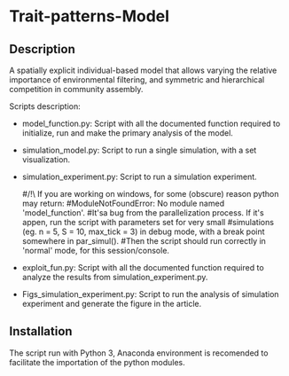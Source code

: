 # Trait-patterns-Model

## Description
A spatially explicit individual-based model that allows varying the relative importance of environmental filtering, and symmetric and hierarchical competition in community assembly.  

Scripts description:
 
 - model_function.py: Script with all the documented function required to initialize, run and make the primary analysis of the model.
 
 - simulation_model.py: Script to run a single simulation, with a set visualization.

 - simulation_experiment.py: Script to run a simulation experiment.
   
    #/!\ If you are working on windows, for some (obscure) reason python may return: 
    #ModuleNotFoundError: No module named  'model_function'. 
    #It'sa bug from the parallelization process. If it's appen, run the script with parameters set for very small 
    #simulations (eg. n = 5, S = 10, max_tick = 3) in debug mode, with a break point somewhere in par_simul(). 
    #Then the script should run correctly in 'normal' mode, for this session/console.
    
 - exploit_fun.py: Script with all the documented function required to analyze the results from simulation_experiment.py.

 - Figs_simulation_experiment.py: Script to run the analysis of simulation experiment and generate the figure in the article. 


## Installation
The script run with Python 3, Anaconda environment is recomended to facilitate the importation of the python modules.
 

